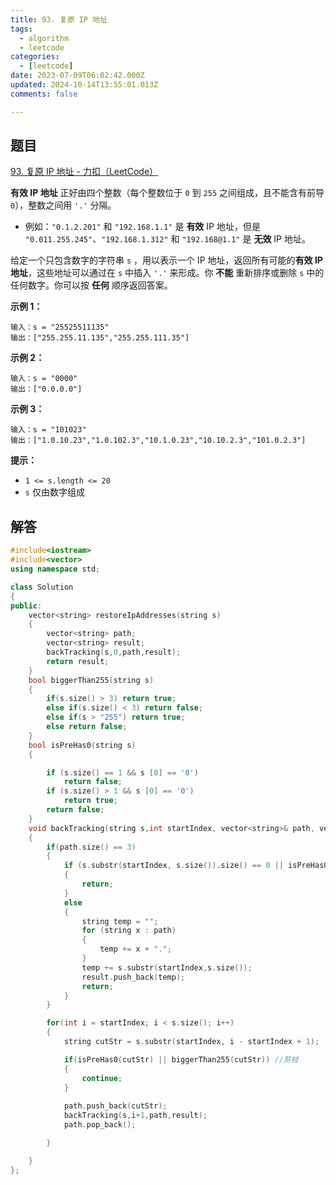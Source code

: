 ```yaml
---
title: 93. 复原 IP 地址
tags:
  - algorithm
  - leetcode
categories:
  - [leetcode]
date: 2023-07-09T06:02:42.000Z
updated: 2024-10-14T13:55:01.013Z
comments: false

---
```


<!--more-->
## 题目

[93. 复原 IP 地址 - 力扣（LeetCode）](https://leetcode.cn/problems/restore-ip-addresses/)

**有效 IP 地址** 正好由四个整数（每个整数位于 `0` 到 `255` 之间组成，且不能含有前导 `0`），整数之间用 `'.'` 分隔。

- 例如：`"0.1.2.201"` 和 `"192.168.1.1"` 是 **有效** IP 地址，但是 `"0.011.255.245"`、`"192.168.1.312"` 和 `"192.168@1.1"` 是 **无效** IP 地址。

给定一个只包含数字的字符串 `s` ，用以表示一个 IP 地址，返回所有可能的**有效 IP 地址**，这些地址可以通过在 `s` 中插入 `'.'` 来形成。你 **不能** 重新排序或删除 `s` 中的任何数字。你可以按 **任何** 顺序返回答案。

**示例 1：**

```
输入：s = "25525511135"
输出：["255.255.11.135","255.255.111.35"]

```

**示例 2：**

```
输入：s = "0000"
输出：["0.0.0.0"]

```

**示例 3：**

```
输入：s = "101023"
输出：["1.0.10.23","1.0.102.3","10.1.0.23","10.10.2.3","101.0.2.3"]

```

**提示：**

- `1 <= s.length <= 20`
- `s` 仅由数字组成

## 解答

```c++
#include<iostream>
#include<vector>
using namespace std;

class Solution
{
public:
    vector<string> restoreIpAddresses(string s)
    {
        vector<string> path;
        vector<string> result;
        backTracking(s,0,path,result);
        return result;
    }
    bool biggerThan255(string s)
    {
        if(s.size() > 3) return true;
        else if(s.size() < 3) return false;
        else if(s > "255") return true;
        else return false;
    }
    bool isPreHas0(string s)
    {

        if (s.size() == 1 && s [0] == '0')
            return false;
        if (s.size() > 1 && s [0] == '0')
            return true;
        return false;
    }
    void backTracking(string s,int startIndex, vector<string>& path, vector<string>& result)
    {
        if(path.size() == 3)
        {
            if (s.substr(startIndex, s.size()).size() == 0 || isPreHas0(s.substr(startIndex, s.size())) || biggerThan255(s.substr(startIndex, s.size())))
            {
                return;
            }
            else
            {
                string temp = "";
                for (string x : path)
                {
                    temp += x + ".";
                }
                temp += s.substr(startIndex,s.size());
                result.push_back(temp);
                return;
            }
        }

        for(int i = startIndex; i < s.size(); i++)
        {
            string cutStr = s.substr(startIndex, i - startIndex + 1);

            if(isPreHas0(cutStr) || biggerThan255(cutStr)) //剪枝
            {
                continue;
            }
            
            path.push_back(cutStr);
            backTracking(s,i+1,path,result);
            path.pop_back();

        }

    }
};
```